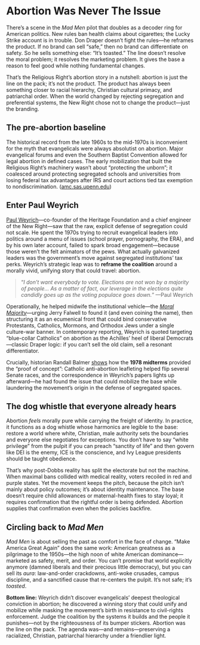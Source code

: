 # Abortion Was Never The Issue

There’s a scene in the *Mad Men* pilot that doubles as a decoder ring for American politics. New rules ban health claims about cigarettes; the Lucky Strike account is in trouble. Don Draper doesn’t fight the rules—he reframes the product. If no brand can sell “safe,” then no brand can differentiate on safety. So he sells something else: “It’s toasted.” The line doesn’t resolve the moral problem; it resolves the marketing problem. It gives the base a reason to feel good while nothing fundamental changes.

That’s the Religious Right’s abortion story in a nutshell: abortion is just the line on the pack; it’s not the product. The product has always been something closer to racial hierarchy, Christian cultural primacy, and patriarchal order. When the world changed by rejecting segregation and preferential systems, the New Right chose not to change the product—just the branding.

## The pre-abortion baseline

The historical record from the late 1960s to the mid-1970s is inconvenient for the myth that evangelicals were always absolutist on abortion. Major evangelical forums and even the Southern Baptist Convention allowed for legal abortion in defined cases. The early mobilization that built the Religious Right’s machinery wasn’t about “protecting the unborn”; it coalesced around protecting segregated schools and universities from losing federal tax advantages after IRS and court actions tied tax exemption to nondiscrimination. ([amc.sas.upenn.edu][1])

## Enter Paul Weyrich

[Paul Weyrich][2]—co-founder of the Heritage Foundation and a chief engineer of the New Right—saw that the raw, explicit defense of segregation could not scale. He spent the 1970s trying to recruit evangelical leaders into politics around a menu of issues (school prayer, pornography, the ERA), and by his own later account, failed to spark broad engagement—because those weren’t the felt animators of the pews. What actually galvanized leaders was the government’s move against segregated institutions’ tax perks. Weyrich’s strategic leap was to **reframe the coalition** around a morally vivid, unifying story that could travel: abortion.

> “*I don’t want everybody to vote. Elections are not won by a majority of people… As a matter of fact, our leverage in the elections quite candidly goes up as the voting populace goes down.*” —Paul Weyrich

Operationally, he helped midwife the institutional vehicle—the *[Moral Majority][3]*—urging Jerry Falwell to found it (and even coining the name), then structuring it as an ecumenical front that could bind conservative Protestants, Catholics, Mormons, and Orthodox Jews under a single culture-war banner. In contemporary reporting, Weyrich is quoted targeting “blue-collar Catholics” on abortion as the Achilles’ heel of liberal Democrats—classic Draper logic: if you can’t sell the old claim, sell a resonant differentiator.

Crucially, historian Randall Balmer [shows][1] how the **1978 midterms** provided the “proof of concept”: Catholic anti-abortion leafleting helped flip several Senate races, and the correspondence in Weyrich’s papers lights up afterward—he had found the issue that could mobilize the base while laundering the movement’s origin in the defense of segregated spaces.

## The dog whistle that everyone already hears

Abortion *feels* morally pure while carrying the freight of identity. In practice, it functions as a dog whistle whose harmonics are legible to the base: restore a world where white, Christian, male authority sets the boundaries and everyone else negotiates for exceptions. You don’t have to say “white privilege” from the pulpit if you can preach “sanctity of life” and then govern like DEI is the enemy, ICE is the conscience, and Ivy League presidents should be taught obedience.

That’s why post-Dobbs reality has split the electorate but not the machine. When maximal bans collided with medical reality, voters recoiled in red and purple states. Yet the movement keeps the pitch, because the pitch isn’t mainly about policy outcomes; it’s about identity maintenance. The base doesn’t require child allowances or maternal-health fixes to stay loyal; it requires confirmation that the rightful order is being defended. Abortion supplies that confirmation even when the policies backfire.

## Circling back to *Mad Men*

*Mad Men* is about selling the past as comfort in the face of change. “Make America Great Again” does the same work: American greatness as a pilgrimage to the 1950s—the high noon of white American dominance—marketed as safety, merit, and order. You can’t promise that world explicitly anymore (damned liberals and their precious little democracy), but you can sell its *aura*: law-and-order crackdowns, anti-woke crusades, campus discipline, and a sanctified cause that re-centers the pulpit. It’s not safe; it’s *toasted*.

**Bottom line:** Weyrich didn’t discover evangelicals’ deepest theological conviction in abortion; he discovered a winning story that could unify and mobilize while masking the movement’s birth in resistance to civil-rights enforcement. Judge the coalition by the systems it builds and the people it punishes—not by the righteousness of its bumper stickers. Abortion was the line on the pack. The agenda was—and remains—preserving a racialized, Christian, patriarchal hierarchy under a friendlier light.

[1]: https://amc.sas.upenn.edu/sites/default/files/Balmer%20-%20Historian%27s%20Pickaxe.pdf "Balmer - Historian's Pickaxe.pdf"
[2]: https://en.wikipedia.org/wiki/Paul_Weyrich "Paul Weyrich"
[3]: https://en.wikipedia.org/wiki/Moral_Majority "Moral Majority"
